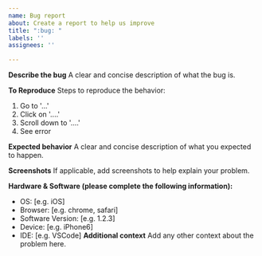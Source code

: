 ```yaml
---
name: Bug report
about: Create a report to help us improve
title: ":bug: "
labels: ''
assignees: ''

---
```


**Describe the bug**
A clear and concise description of what the bug is.

**To Reproduce**
Steps to reproduce the behavior:
1. Go to '...'
2. Click on '....'
3. Scroll down to '....'
4. See error

**Expected behavior**
A clear and concise description of what you expected to happen.

**Screenshots**
If applicable, add screenshots to help explain your problem.

**Hardware & Software (please complete the following information):**
 - OS: [e.g. iOS]
 - Browser: [e.g. chrome, safari]
 - Software Version: [e.g. 1.2.3]
 - Device: [e.g. iPhone6]
 - IDE: [e.g. VSCode]
**Additional context**
Add any other context about the problem here.
